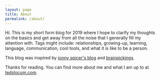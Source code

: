 ```yaml
---
layout: page
title: About
permalink: /about/
---
```

Hi. This is my short form blog for 2019 where I hope to clarify my thoughts on the basics and get away from all the noise that I generally fill my attention with. Tags might include: relationships, growing-up, learning, language, communication, cool tools, and what it is like to be a person. 

This blog was inspired by [jonny spicer's blog](https://jonnyspicer.com) and [brainpickings](https://brainpickings.com).

Thanks for reading. You can find more about me and what I am up to at [tedslocum.com](https://tedslocum.com). 
